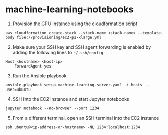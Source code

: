 # machine-learning-notebooks


1. Provision the GPU instance using the cloudformation script

```
aws cloudformation create-stack --stack-name <stack-name> --template-body file://provisioning/ec2-p2-xlarge.yml
```


2. Make sure your SSH key and SSH agent forwarding is enabled by adding the following lines to `~/.ssh/config`

```
Host <hostname> <host-ip>
    ForwardAgent yes
```

3. Run the Ansible playbook

`ansible-playbook setup-machine-learning-server.yaml -i hosts --user=ubuntu`

4. SSH into the EC2 instance and start Jupyter notebooks

```
jupyter notebook --no-browser --port 1234
```

5. From a different terminal, open an SSH terminal into the EC2 instance

```
ssh ubuntu@<ip-address-or-hostname> -NL 1234:localhost:1234
```